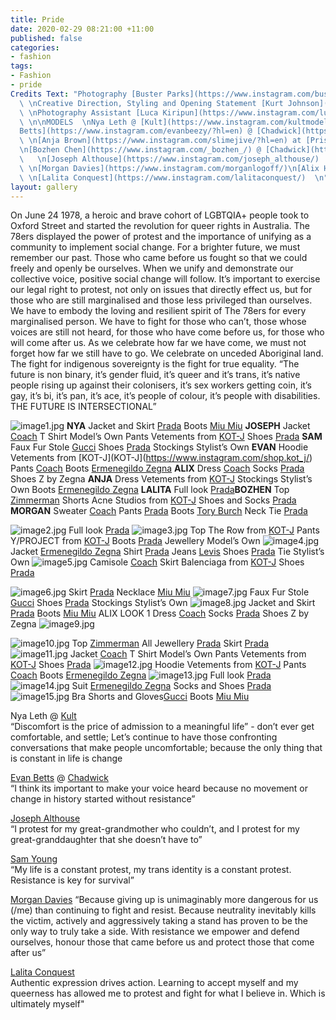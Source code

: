 ```yaml
---
title: Pride
date: 2020-02-29 08:21:00 +11:00
published: false
categories:
- fashion
tags:
- Fashion
- pride
Credits Text: "Photography [Buster Parks](https://www.instagram.com/busterparks/)
  \ \nCreative Direction, Styling and Opening Statement [Kurt Johnson](https://www.instagram.com/kurt__johnson/?hl=en)
  \ \nPhotography Assistant [Luca Kiripun](https://www.instagram.com/lucakiripun/?hl=en)
  \ \n\nMODELS  \nNya Leth @ [Kult](https://www.instagram.com/kultmodels/?hl=en) [Evan
  Betts](https://www.instagram.com/evanbeezy/?hl=en) @ [Chadwick](https://www.instagram.com/chadwickmodels/?hl=en)
  \ \n[Anja Brown](https://www.instagram.com/slimejive/?hl=en) at [Priscilla’s](https://www.instagram.com/priscillasmodels/?hl=en)
  \n[Bozhen Chen](https://www.instagram.com/_bozhen_/) @ [Chadwick](https://www.instagram.com/chadwickmodels/?hl=en)
  \   \n[Joseph Althouse](https://www.instagram.com/joseph_althouse/)  \n[Sam Young](https://www.instagram.com/milkmakesmeshit/)
  \ \n[Morgan Davies](https://www.instagram.com/morganlogoff/)\n[Alix Higgins](https://www.instagram.com/alixhiggins/)
  \ \n[Lalita Conquest](https://www.instagram.com/lalitaconquest/)  \n"
layout: gallery
---
```


On June 24 1978, a heroic and brave cohort of LGBTQIA+ people took to Oxford Street and
started the revolution for queer rights in Australia. The 78ers displayed the power of protest and
the importance of unifying as a community to implement social change.
For a brighter future, we must remember our past. Those who came before us fought so that we
could freely and openly be ourselves.
When we unify and demonstrate our collective voice, positive social change will follow.
It’s important to exercise our legal right to protest, not only on issues that directly effect us, but
for those who are still marginalised and those less privileged than ourselves.
We have to embody the loving and resilient spirit of The 78ers for every marginalised person.
We have to fight for those who can’t, those whose voices are still not heard, for those who have
come before us, for those who will come after us.
As we celebrate how far we have come, we must not forget how far we still have to go.
We celebrate on unceded Aboriginal land. The fight for indigenous sovereignty is the fight for
true equality.
“The future is non binary, it’s gender fluid, it’s queer and it’s trans, it’s native people rising up
against their colonisers, it’s sex workers getting coin, it’s gay, it’s bi, it’s pan, it’s ace, it’s people
of colour, it’s people with disabilities. THE FUTURE IS INTERSECTIONAL”

![image1.jpg](/uploads/image1.jpg)
**NYA** Jacket and Skirt [Prada](https://www.instagram.com/prada/) Boots [Miu Miu](https://www.instagram.com/miumiu/) **JOSEPH** Jacket  [Coach](https://www.instagram.com/coach/) T Shirt Model’s Own
Pants Vetements from [KOT-J](https://www.instagram.com/shop.kot_j/) Shoes [Prada](https://www.instagram.com/prada/) **SAM** Faux Fur Stole [Gucci](https://www.instagram.com/gucci/) Shoes [Prada](https://www.instagram.com/prada/)
Stockings Stylist’s Own **EVAN** Hoodie Vetements from [KOT-J](KOT-J](https://www.instagram.com/shop.kot_j/) Pants [Coach](https://www.instagram.com/coach/) Boots  [Ermenegildo Zegna](https://www.instagram.com/zegnaofficial/) **ALIX** Dress [Coach](https://www.instagram.com/coach/) Socks [Prada](https://www.instagram.com/prada/) Shoes Z by Zegna **ANJA** Dress Vetements from [KOT-J](https://www.instagram.com/shop.kot_j/) Stockings Stylist’s Own Boots [Ermenegildo Zegna](https://www.instagram.com/zegnaofficial/) **LALITA** Full look [Prada](https://www.instagram.com/prada/)**BOZHEN** Top [Zimmerman](https://www.instagram.com/zimmermann/) Shorts Acne Studios from [KOT-J](https://www.instagram.com/shop.kot_j/) Shoes and Socks [Prada](https://www.instagram.com/prada/)
**MORGAN** Sweater [Coach](https://www.instagram.com/coach/) Pants [Prada]([Prada](https://www.instagram.com/prada/)) Boots [Tory Burch](https://www.instagram.com/toryburch/) Neck Tie  [Prada](https://www.instagram.com/prada/)

![image2.jpg](/uploads/image2.jpg)
Full look [Prada](https://www.instagram.com/prada/)
![image3.jpg](/uploads/image3.jpg)
Top The Row from [KOT-J](https://www.instagram.com/shop.kot_j/) Pants Y/PROJECT from [KOT-J](https://www.instagram.com/shop.kot_j/) Boots [Prada](https://www.instagram.com/prada/) Jewellery Model’s Own
![image4.jpg](/uploads/image4.jpg)
Jacket [Ermenegildo Zegna](https://www.instagram.com/zegnaofficial/) Shirt [Prada](https://www.instagram.com/prada/) Jeans [Levis](https://www.instagram.com/levis_anz/) Shoes [Prada](https://www.instagram.com/prada/) Tie Stylist’s Own
![image5.jpg](/uploads/image5.jpg)
Camisole [Coach](https://www.instagram.com/coach/) Skirt Balenciaga from [KOT-J](https://www.instagram.com/shop.kot_j/) Shoes [Prada](https://www.instagram.com/prada/)

![image6.jpg](/uploads/image6.jpg)
Skirt [Prada](https://www.instagram.com/prada/) Necklace [Miu Miu](https://www.instagram.com/miumiu)
![image7.jpg](/uploads/image7.jpg)
Faux Fur Stole [Gucci](https://www.instagram.com/gucci/) Shoes [Prada](https://www.instagram.com/prada/) Stockings Stylist’s Own
![image8.jpg](/uploads/image8.jpg)
Jacket and Skirt [Prada](https://www.instagram.com/prada/) Boots [Miu Miu](https://www.instagram.com/miumiu)
ALIX LOOK 1
Dress [Coach](https://www.instagram.com/coach/) Socks [Prada](https://www.instagram.com/prada/) Shoes Z by Zegna
![image9.jpg](/uploads/image9.jpg)

![image10.jpg](/uploads/image10.jpg)
Top [Zimmerman](https://www.instagram.com/zimmermann/) All Jewellery [Prada](https://www.instagram.com/prada/) Skirt [Prada](https://www.instagram.com/prada/)
![image11.jpg](/uploads/image11.jpg)
Jacket [Coach](https://www.instagram.com/coach/) T Shirt Model’s Own Pants Vetements from [KOT-J](https://www.instagram.com/shop.kot_j/) Shoes [Prada](https://www.instagram.com/prada/)
![image12.jpg](/uploads/image12.jpg)
Hoodie  Vetements from [KOT-J](https://www.instagram.com/shop.kot_j/)
Pants [Coach](https://www.instagram.com/coach/) Boots [Ermenegildo Zegna](https://www.instagram.com/zegnaofficial/)
![image13.jpg](/uploads/image13.jpg)
Full look [Prada](https://www.instagram.com/prada/)
![image14.jpg](/uploads/image14.jpg)
Suit [Ermenegildo Zegna](https://www.instagram.com/zegnaofficial/) Socks and Shoes [Prada](https://www.instagram.com/prada/)
![image15.jpg](/uploads/image15.jpg)
Bra Shorts and Gloves[Gucci](https://www.instagram.com/gucci/) Boots [Miu Miu](https://www.instagram.com/miumiu/)

Nya Leth @ [Kult](https://www.instagram.com/kultmodels/?hl=en)  
“Discomfort is the price of admission to a meaningful life” - don’t ever get comfortable, and settle; Let’s continue to have those confronting conversations that make people uncomfortable; because the only thing that is constant in life is change  

[Evan Betts](https://www.instagram.com/evanbeezy/?hl=en) @ [Chadwick](https://www.instagram.com/chadwickmodels/?hl=en)  
“I think its important to make your voice heard because no movement or change in history started without resistance”  

[Joseph Althouse](https://www.instagram.com/joseph_althouse/)  
“I protest for my great-grandmother who couldn’t, and I protest for my great-granddaughter that she doesn’t have to”  

[Sam Young](https://www.instagram.com/milkmakesmeshit/)  
“My life is a constant protest, my trans identity is a constant protest. Resistance is key for survival”  

[Morgan Davies](https://www.instagram.com/morganlogoff/)
“Because giving up is unimaginably more dangerous for us (/me) than continuing to fight and resist. Because neutrality inevitably kills the victim, actively and aggressively taking a stand has proven to be the only way to truly take a side. With resistance we empower and defend ourselves, honour those that came before us and protect those that come after us”  

[Lalita Conquest](https://www.instagram.com/lalitaconquest/)  
Authentic expression drives action. Learning to accept myself and my queerness has allowed me to protest and fight for what I believe in. Which is ultimately myself"